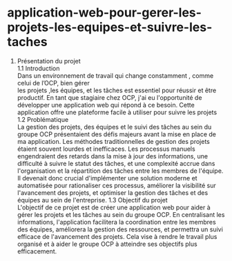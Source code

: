 # application-web-pour-gerer-les-projets-les-equipes-et-suivre-les-taches
1. Présentation du projet  
1.1 Introduction   
Dans un environnement de travail qui change constamment , comme celui de l’OCP, bien gérer  
les projets ,les  équipes, et les tâches est essentiel pour réussir et être productif. En tant que stagiaire 
chez OCP, j'ai eu l'opportunité de développer une application web qui répond à ce besoin. Cette 
application offre une plateforme facile à utiliser pour suivre les projets  
1.2 Problématique  
La gestion des projets, des équipes et le suivi des tâches au sein du groupe OCP présentaient des 
défis majeurs avant la mise en place de ma application. Les méthodes traditionnelles de gestion des 
projets étaient souvent lourdes et inefficaces. Les processus manuels engendraient des retards dans la 
mise à jour des informations, une difficulté à suivre le statut des tâches, et une complexité accrue dans 
l'organisation et la répartition des tâches entre les membres de l'équipe. Il devenait donc crucial 
d'implémenter une solution moderne et automatisée pour rationaliser ces processus, améliorer la 
visibilité sur l'avancement des projets, et optimiser la gestion des tâches et des équipes au sein de 
l'entreprise. 
1.3 Objectif du projet  
L'objectif de ce projet est de créer une application web pour aider à gérer les projets et les tâches au sein 
du groupe OCP. En centralisant les informations, l'application facilitera la coordination entre les membres des 
équipes, améliorera la gestion des ressources, et permettra un suivi efficace de l'avancement des projets. Cela 
vise à rendre le travail plus organisé et à aider le groupe OCP à atteindre ses objectifs plus efficacement. 
